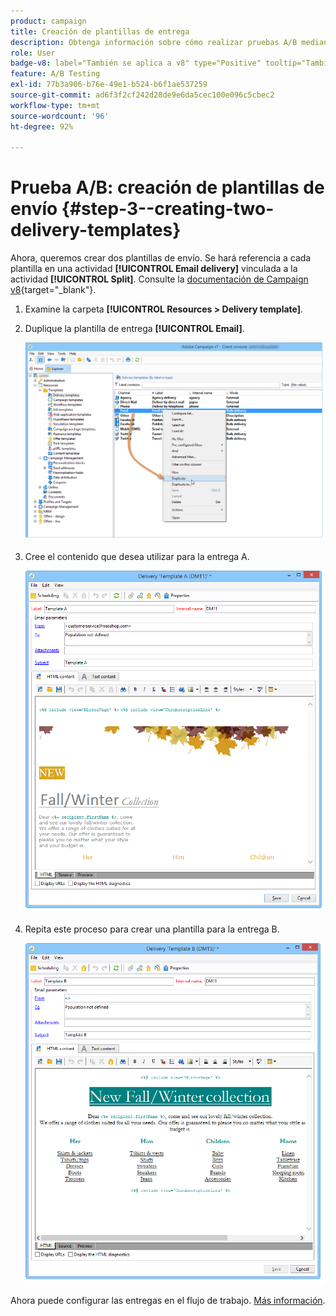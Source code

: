 ```yaml
---
product: campaign
title: Creación de plantillas de entrega
description: Obtenga información sobre cómo realizar pruebas A/B mediante un caso de uso dedicado
role: User
badge-v8: label="También se aplica a v8" type="Positive" tooltip="También se aplica a Campaign v8"
feature: A/B Testing
exl-id: 77b3a906-b76e-49e1-b524-b6f1ae537259
source-git-commit: ad6f3f2cf242d28de9e6da5cec100e096c5cbec2
workflow-type: tm+mt
source-wordcount: '96'
ht-degree: 92%

---
```


# Prueba A/B: creación de plantillas de envío {#step-3--creating-two-delivery-templates}

Ahora, queremos crear dos plantillas de envío. Se hará referencia a cada plantilla en una actividad **[!UICONTROL Email delivery]** vinculada a la actividad **[!UICONTROL Split]**. Consulte la [documentación de Campaign v8](https://experienceleague.adobe.com/docs/campaign/campaign-v8/send/create-templates.html){target="_blank"}.

1. Examine la carpeta **[!UICONTROL Resources > Delivery template]**.
1. Duplique la plantilla de entrega **[!UICONTROL Email]**.

   ![](assets/use_case_abtesting_deliverymodel_001.png)

1. Cree el contenido que desea utilizar para la entrega A.

   ![](assets/use_case_abtesting_deliverymodel_002.png)

1. Repita este proceso para crear una plantilla para la entrega B.

   ![](assets/use_case_abtesting_deliverymodel_003.png)

Ahora puede configurar las entregas en el flujo de trabajo. [Más información](a-b-testing-uc-configuring-deliveries.md).
